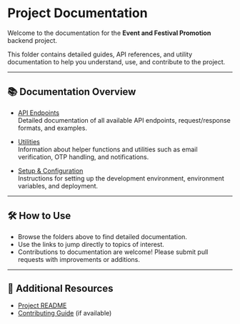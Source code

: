 # Project Documentation

Welcome to the documentation for the **Event and Festival Promotion** backend project.

This folder contains detailed guides, API references, and utility documentation to help you understand, use, and contribute to the project.

---

## 📚 Documentation Overview

- [API Endpoints](api_endpoints/README.md)  
  Detailed documentation of all available API endpoints, request/response formats, and examples.

- [Utilities](docs/UTILITIES/UTILITIES.md)  
  Information about helper functions and utilities such as email verification, OTP handling, and notifications.

- [Setup & Configuration](setup.md)  
  Instructions for setting up the development environment, environment variables, and deployment.

---

## 🛠 How to Use

- Browse the folders above to find detailed documentation.
- Use the links to jump directly to topics of interest.
- Contributions to documentation are welcome! Please submit pull requests with improvements or additions.

---

## 📖 Additional Resources

- [Project README](../README.md)
- [Contributing Guide](../CONTRIBUTING.md) (if available)
